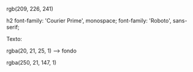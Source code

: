 <!-- //*LETRAS*// -->


rgb(209, 226, 241)<!-- Color principal para las letras -->

h2<!-- fuente: -->
font-family: 'Courier Prime', monospace;
font-family: 'Roboto', sans-serif;

Texto:




<!-- //*SOMBREADOS*// -->
rgba(20, 21, 25, 1) --> fondo

<!-- //*COLOR LINEAS DE DISEÑO*// -->

rgba(250, 21, 147, 1) 